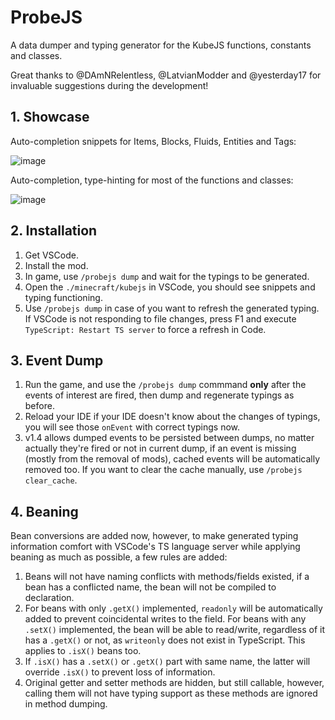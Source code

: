 # ProbeJS

A data dumper and typing generator for the KubeJS functions, constants and classes.

Great thanks to @DAmNRelentless, @LatvianModder and @yesterday17 for invaluable suggestions during the development!

## 1. Showcase

Auto-completion snippets for Items, Blocks, Fluids, Entities and Tags:

![image](./examples/2.gif)

Auto-completion, type-hinting for most of the functions and classes:

![image](./examples/3.gif)

## 2. Installation

1. Get VSCode.
2. Install the mod.
3. In game, use `/probejs dump` and wait for the typings to be generated.
4. Open the `./minecraft/kubejs` in VSCode, you should see snippets and typing functioning.
5. Use `/probejs dump` in case of you want to refresh the generated typing. If VSCode is not responding to file changes,
   press F1 and execute `TypeScript: Restart TS server` to force a refresh in Code.

## 3. Event Dump

1. Run the game, and use the `/probejs dump` commmand **only** after the events of interest are fired, then dump and
   regenerate typings as before.
2. Reload your IDE if your IDE doesn't know about the changes of typings, you will see those `onEvent` with correct
   typings now.
3. v1.4 allows dumped events to be persisted between dumps, no matter actually they're fired or not in current dump, if
   an event is missing (mostly from the removal of mods), cached events will be automatically removed too. If you want
   to clear the cache manually, use `/probejs clear_cache`.

## 4. Beaning

Bean conversions are added now, however, to make generated typing information comfort with VSCode's TS language server
while applying beaning as much as possible, a few rules are added:

1. Beans will not have naming conflicts with methods/fields existed, if a bean has a conflicted name, the bean will not
   be compiled to declaration.
2. For beans with only `.getX()` implemented, `readonly` will be automatically added to prevent coincidental writes to
   the field. For beans with any `.setX()` implemented, the bean will be able to read/write, regardless of it has
   a `.getX()` or not, as `writeonly` does not exist in TypeScript. This applies to `.isX()` beans too.
3. If `.isX()` has a `.setX()` or `.getX()` part with same name, the latter will override `.isX()` to prevent loss of
   information.
4. Original getter and setter methods are hidden, but still callable, however, calling them will not have typing support
   as these methods are ignored in method dumping.

